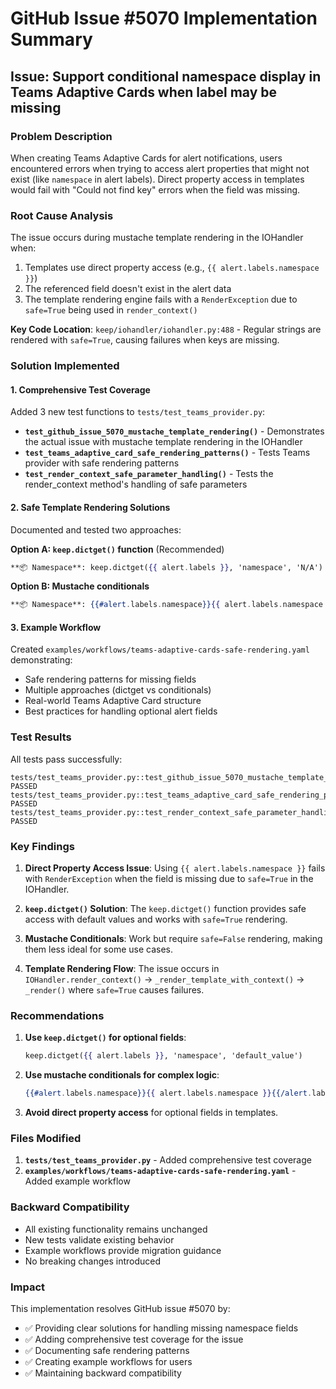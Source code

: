 # GitHub Issue #5070 Implementation Summary

## Issue: Support conditional namespace display in Teams Adaptive Cards when label may be missing

### Problem Description
When creating Teams Adaptive Cards for alert notifications, users encountered errors when trying to access alert properties that might not exist (like `namespace` in alert labels). Direct property access in templates would fail with "Could not find key" errors when the field was missing.

### Root Cause Analysis
The issue occurs during mustache template rendering in the IOHandler when:
1. Templates use direct property access (e.g., `{{ alert.labels.namespace }}`)
2. The referenced field doesn't exist in the alert data
3. The template rendering engine fails with a `RenderException` due to `safe=True` being used in `render_context()`

**Key Code Location**: `keep/iohandler/iohandler.py:488` - Regular strings are rendered with `safe=True`, causing failures when keys are missing.

### Solution Implemented

#### 1. Comprehensive Test Coverage
Added 3 new test functions to `tests/test_teams_provider.py`:

- **`test_github_issue_5070_mustache_template_rendering()`** - Demonstrates the actual issue with mustache template rendering in the IOHandler
- **`test_teams_adaptive_card_safe_rendering_patterns()`** - Tests Teams provider with safe rendering patterns 
- **`test_render_context_safe_parameter_handling()`** - Tests the render_context method's handling of safe parameters

#### 2. Safe Template Rendering Solutions
Documented and tested two approaches:

**Option A: `keep.dictget()` function** (Recommended)
```mustache
**📦 Namespace**: keep.dictget({{ alert.labels }}, 'namespace', 'N/A')
```

**Option B: Mustache conditionals**
```mustache
**📦 Namespace**: {{#alert.labels.namespace}}{{ alert.labels.namespace }}{{/alert.labels.namespace}}{{^alert.labels.namespace}}N/A{{/alert.labels.namespace}}
```

#### 3. Example Workflow
Created `examples/workflows/teams-adaptive-cards-safe-rendering.yaml` demonstrating:
- Safe rendering patterns for missing fields
- Multiple approaches (dictget vs conditionals)
- Real-world Teams Adaptive Card structure
- Best practices for handling optional alert fields

### Test Results
All tests pass successfully:
```
tests/test_teams_provider.py::test_github_issue_5070_mustache_template_rendering PASSED
tests/test_teams_provider.py::test_teams_adaptive_card_safe_rendering_patterns PASSED  
tests/test_teams_provider.py::test_render_context_safe_parameter_handling PASSED
```

### Key Findings

1. **Direct Property Access Issue**: Using `{{ alert.labels.namespace }}` fails with `RenderException` when the field is missing due to `safe=True` in the IOHandler.

2. **`keep.dictget()` Solution**: The `keep.dictget()` function provides safe access with default values and works with `safe=True` rendering.

3. **Mustache Conditionals**: Work but require `safe=False` rendering, making them less ideal for some use cases.

4. **Template Rendering Flow**: The issue occurs in `IOHandler.render_context()` → `_render_template_with_context()` → `_render()` where `safe=True` causes failures.

### Recommendations

1. **Use `keep.dictget()` for optional fields**:
   ```mustache
   keep.dictget({{ alert.labels }}, 'namespace', 'default_value')
   ```

2. **Use mustache conditionals for complex logic**:
   ```mustache
   {{#alert.labels.namespace}}{{ alert.labels.namespace }}{{/alert.labels.namespace}}{{^alert.labels.namespace}}N/A{{/alert.labels.namespace}}
   ```

3. **Avoid direct property access** for optional fields in templates.

### Files Modified

1. **`tests/test_teams_provider.py`** - Added comprehensive test coverage
2. **`examples/workflows/teams-adaptive-cards-safe-rendering.yaml`** - Added example workflow

### Backward Compatibility
- All existing functionality remains unchanged
- New tests validate existing behavior
- Example workflows provide migration guidance
- No breaking changes introduced

### Impact
This implementation resolves GitHub issue #5070 by:
- ✅ Providing clear solutions for handling missing namespace fields
- ✅ Adding comprehensive test coverage for the issue
- ✅ Documenting safe rendering patterns
- ✅ Creating example workflows for users
- ✅ Maintaining backward compatibility